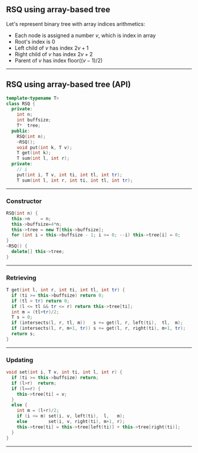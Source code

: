 RSQ using array-based tree
---

Let's represent binary tree with array indices arithmetics:

* Each node is assigned a number $v$, which is index in array
* Root's index is $0$
* Left child of $v$ has index $2v+1$
* Right child of $v$ has index $2v+2$
* Parent of $v$ has index floor($(v-1)/2$)

* * *

RSQ using array-based tree (API)
---

```C++
template<typename T>
class RSQ {
  private:
    int n;
    int buffsize;
    T*  tree;
  public:
    RSQ(int n);
    ~RSQ();
    void put(int k, T v);
    T get(int k);
    T sum(int l, int r);
  private:
    // i
    put(int i, T v, int ti, int tl, int tr);
    T sum(int l, int r, int ti, int tl, int tr);
```

* * *

### Constructor ###

```C++
RSQ(int n) {
  this->n    = n;
  this->buffsize=4*n;
  this->tree = new T[this->buffsize];
  for (int i = this->buffsize - 1; i >= 0; --i) this->tree[i] = 0;
}
~RSQ() {
  delete[] this->tree;
}
```
* * *

### Retrieving ###

```C++
T get(int l, int r, int ti, int tl, int tr) {
  if (ti >= this->buffsize) return 0;
  if (tl > tr) return 0;
  if (l <= tl && tr <= r) return this->tree[ti];
  int m = (tl+tr)/2;
  T s = 0;
  if (intersects(l, r, tl, m))   s += get(l, r, left(ti),  tl,  m);
  if (intersects(l, r, m+1, tr)) s += get(l, r, right(ti), m+1, tr);
  return s;
}
```

* * *

### Updating ###
```C++
void set(int i, T v, int ti, int l, int r) {
  if (ti >= this->buffsize) return;
  if (l>r)  return;
  if (l==r) {
    this->tree[ti] = v;
  }
  else {
    int m = (l+r)/2;
    if (i <= m) set(i, v, left(ti),  l,   m);
    else        set(i, v, right(ti), m+1, r);
    this->tree[ti] = this->tree[left(ti)] + this->tree[right(ti)];
  }
}
```

* * *
